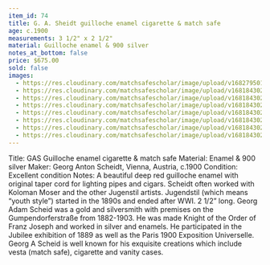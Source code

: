 ```yaml
---
item_id: 74
title: G. A. Sheidt guilloche enamel cigarette & match safe
age: c.1900
measurements: 3 1/2" x 2 1/2"
material: Guilloche enamel & 900 silver
notes_at_bottom: false
price: $675.00
sold: false
images:
  - https://res.cloudinary.com/matchsafescholar/image/upload/v1682795010/gas2.jpg
  - https://res.cloudinary.com/matchsafescholar/image/upload/v1681843026/GAS4.jpg
  - https://res.cloudinary.com/matchsafescholar/image/upload/v1681843025/gas6.jpg
  - https://res.cloudinary.com/matchsafescholar/image/upload/v1681843024/gas8.jpg
  - https://res.cloudinary.com/matchsafescholar/image/upload/v1681843024/gas5.jpg
  - https://res.cloudinary.com/matchsafescholar/image/upload/v1681843024/gas9.jpg
  - https://res.cloudinary.com/matchsafescholar/image/upload/v1681843024/gas3.jpg
  - https://res.cloudinary.com/matchsafescholar/image/upload/v1681843022/gas7.jpg
---
```

Title:           GAS Guilloche enamel cigarette & match safe
Material:     Enamel & 900 silver
Maker:        Georg Anton Scheidt, Vienna, Austria, c.1900
Condition:  Excellent condition
Notes:         A beautiful deep red guilloche enamel with original taper cord for lighting pipes and cigars.
 Scheidt often worked with Koloman Moser and the other Jugenstil artists. Jugendstil (which means “youth style”) started in the 1890s and ended after WWI. 2 1/2” long. Georg Adam Scheid was a gold and silversmith with premises on the Gumpendorferstraße from 1882-1903. He was made Knight of the Order of Franz Joseph and worked in silver and enamels. He participated in the Jubilee exhibition of 1889 as well as the Paris 1900 Exposition Universelle. Georg A Scheid is well known for his exquisite creations which include vesta (match safe), cigarette and vanity cases.